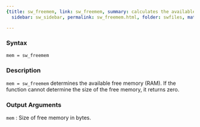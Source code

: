 ```yaml
---
{title: sw_freemem, link: sw_freemem, summary: calculates the available memory, keywords: sample,
  sidebar: sw_sidebar, permalink: sw_freemem.html, folder: swfiles, mathjax: 'true'}

---
```

  
### Syntax
  
`mem = sw_freemem`
  
### Description
  
`mem = sw_freemem` determines the available free memory (RAM). If the
function cannot determine the size of the free memory, it returns zero.
  
### Output Arguments
 
`mem`
: Size of free memory in bytes.
 

